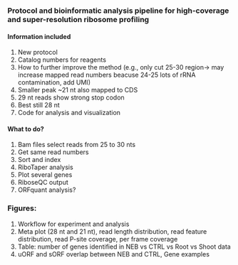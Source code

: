 ### Protocol and bioinformatic analysis pipeline for high-coverage and super-resolution ribosome profiling  

#### Information included
1. New protocol  
2. Catalog numbers for reagents
3. How to further improve the method (e.g., only cut 25-30 region-> may increase mapped read numbers beacuse 24-25 lots of rRNA contamination, add UMI)
4. Smaller peak ~21 nt also mapped to CDS
5. 29 nt reads show strong stop codon
6. Best still 28 nt  
7. Code for analysis and visualization

#### What to do?
1. Bam files select reads from 25 to 30 nts
2. Get same read numbers
3. Sort and index
4. RiboTaper analysis
5. Plot several genes
6. RiboseQC output
7. ORFquant analysis?

### Figures:
1. Workflow for experiment and analysis
2. Meta plot (28 nt and 21 nt), read length distribution, read feature distribution, read P-site coverage, per frame coverage
3. Table: number of genes identified in NEB vs CTRL vs Root vs Shoot data
4. uORF and sORF overlap between NEB and CTRL, Gene examples
















